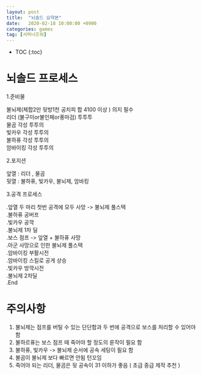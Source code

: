 ```yaml
---
layout: post
title:  "뇌솔드 요약본"
date:   2020-02-18 10:00:00 +0900
categories: games 
tag: [서머너즈워]
---
```


* TOC
{:toc}

# 뇌솔드 프로세스
1.준비물

불뇌제(체합2만 뒷방1천 공치피 합 4100 이상 ) 의지 필수 <br/>
리더 (불구미or불인페or풍마검) 투투투 <br/>
물곰 각성 투투의 <br/>
빛카우 각성 투투의 <br/>
불하퓨 각성 투투의 <br/>
암바이킹 각성 투투의 <br/>

2.포지션

앞열 : 리더 , 물곰 <br/>
뒷열 : 불하퓨, 빛카우, 불뇌제, 암바킹

3.공격 프로세스

.앞열 두 마리 첫번 공격에 모두 사망 -> 불뇌제 풀스택 <br/>
.불하퓨 공버프 <br/>
.빛카우 공깍 <br/> 
.불뇌제 1차 딜 <br/>
.보스 점프 -> 앞열 + 불하퓨 사망 <br/>
.아군 사망으로 인한 불뇌제 풀스택 <br/>
.암바이킹 부활시전 <br/>
.암바이킹 스킬로 공게 상승 <br/>
.빛카우 방깍시전 <br/>
.불뇌제 2차딜 <br/>
.End



# 주의사항

1. 불뇌제는 점프를 버틸 수 있는 단단함과 두 번에 공격으로 보스를 처리할 수 있어야 함
2. 불하르퓨는 보스 점프 때 죽어야 할 정도의 룬작이 필요 함
3. 불하퓨, 빛카우 -> 불뇌제 순서에 공속 세팅이 필요 함
4. 불곰이 불뇌제 보다 빠르면 안됨 턴꼬임
5. 죽어야 되는 리더, 물곰은 뒷 공속이 31 이하가 좋음 ( 초급 중급 제작 추천 )
